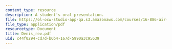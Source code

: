 ```yaml
---
content_type: resource
description: A student's oral presentation.
file: https://ol-ocw-studio-app-qa.s3.amazonaws.com/courses/16-886-air-transportation-systems-architecting-spring-2004/c44f0294cd7db6b4167d5990a3c95639_Denis_rev.pdf
file_type: application/pdf
resourcetype: Document
title: Denis_rev.pdf
uid: c44f0294-cd7d-b6b4-167d-5990a3c95639
---
```

